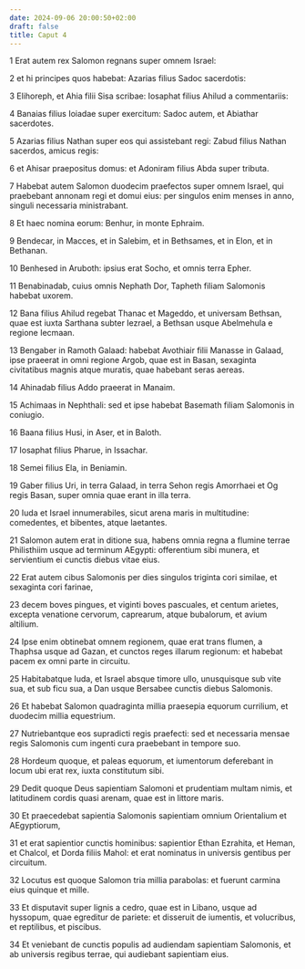 ```yaml
---
date: 2024-09-06 20:00:50+02:00
draft: false
title: Caput 4
---
```





1 Erat autem rex Salomon regnans super omnem Israel:

2 et hi principes quos habebat: Azarias filius Sadoc sacerdotis:

3 Elihoreph, et Ahia filii Sisa scribae: Iosaphat filius Ahilud a commentariis:

4 Banaias filius Ioiadae super exercitum: Sadoc autem, et Abiathar sacerdotes.

5 Azarias filius Nathan super eos qui assistebant regi: Zabud filius Nathan sacerdos, amicus regis:

6 et Ahisar praepositus domus: et Adoniram filius Abda super tributa.

7 Habebat autem Salomon duodecim praefectos super omnem Israel, qui praebebant annonam regi et domui eius: per singulos enim menses in anno, singuli necessaria ministrabant.

8 Et haec nomina eorum: Benhur, in monte Ephraim.

9 Bendecar, in Macces, et in Salebim, et in Bethsames, et in Elon, et in Bethanan.

10 Benhesed in Aruboth: ipsius erat Socho, et omnis terra Epher.

11 Benabinadab, cuius omnis Nephath Dor, Tapheth filiam Salomonis habebat uxorem.

12 Bana filius Ahilud regebat Thanac et Mageddo, et universam Bethsan, quae est iuxta Sarthana subter Iezrael, a Bethsan usque Abelmehula e regione Iecmaan.

13 Bengaber in Ramoth Galaad: habebat Avothiair filii Manasse in Galaad, ipse praeerat in omni regione Argob, quae est in Basan, sexaginta civitatibus magnis atque muratis, quae habebant seras aereas.

14 Ahinadab filius Addo praeerat in Manaim.

15 Achimaas in Nephthali: sed et ipse habebat Basemath filiam Salomonis in coniugio.

16 Baana filius Husi, in Aser, et in Baloth.

17 Iosaphat filius Pharue, in Issachar.

18 Semei filius Ela, in Beniamin.

19 Gaber filius Uri, in terra Galaad, in terra Sehon regis Amorrhaei et Og regis Basan, super omnia quae erant in illa terra.

20 Iuda et Israel innumerabiles, sicut arena maris in multitudine: comedentes, et bibentes, atque laetantes.

21 Salomon autem erat in ditione sua, habens omnia regna a flumine terrae Philisthiim usque ad terminum AEgypti: offerentium sibi munera, et servientium ei cunctis diebus vitae eius.

22 Erat autem cibus Salomonis per dies singulos triginta cori similae, et sexaginta cori farinae,

23 decem boves pingues, et viginti boves pascuales, et centum arietes, excepta venatione cervorum, caprearum, atque bubalorum, et avium altilium.

24 Ipse enim obtinebat omnem regionem, quae erat trans flumen, a Thaphsa usque ad Gazan, et cunctos reges illarum regionum: et habebat pacem ex omni parte in circuitu.

25 Habitabatque Iuda, et Israel absque timore ullo, unusquisque sub vite sua, et sub ficu sua, a Dan usque Bersabee cunctis diebus Salomonis.

26 Et habebat Salomon quadraginta millia praesepia equorum currilium, et duodecim millia equestrium.

27 Nutriebantque eos supradicti regis praefecti: sed et necessaria mensae regis Salomonis cum ingenti cura praebebant in tempore suo.

28 Hordeum quoque, et paleas equorum, et iumentorum deferebant in locum ubi erat rex, iuxta constitutum sibi.

29 Dedit quoque Deus sapientiam Salomoni et prudentiam multam nimis, et latitudinem cordis quasi arenam, quae est in littore maris.

30 Et praecedebat sapientia Salomonis sapientiam omnium Orientalium et AEgyptiorum,

31 et erat sapientior cunctis hominibus: sapientior Ethan Ezrahita, et Heman, et Chalcol, et Dorda filiis Mahol: et erat nominatus in universis gentibus per circuitum.

32 Locutus est quoque Salomon tria millia parabolas: et fuerunt carmina eius quinque et mille.

33 Et disputavit super lignis a cedro, quae est in Libano, usque ad hyssopum, quae egreditur de pariete: et disseruit de iumentis, et volucribus, et reptilibus, et piscibus.

34 Et veniebant de cunctis populis ad audiendam sapientiam Salomonis, et ab universis regibus terrae, qui audiebant sapientiam eius.

